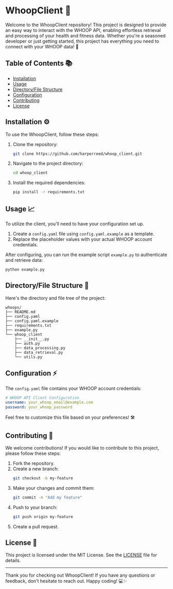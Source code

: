 # WhoopClient 🚀

Welcome to the WhoopClient repository! This project is designed to provide an easy way to interact with the WHOOP API, enabling effortless retrieval and processing of your health and fitness data. Whether you're a seasoned developer or just getting started, this project has everything you need to connect with your WHOOP data! 🌟

## Table of Contents 📚
- [Installation](#installation)
- [Usage](#usage)
- [Directory/File Structure](#directoryfile-structure)
- [Configuration](#configuration)
- [Contributing](#contributing)
- [License](#license)

## Installation ⚙️

To use the WhoopClient, follow these steps:

1. Clone the repository:
    ```bash
    git clone https://github.com/harperreed/whoop_client.git
    ```
2. Navigate to the project directory:
    ```bash
    cd whoop_client
    ```
3. Install the required dependencies:
    ```bash
    pip install -r requirements.txt
    ```

## Usage 📈

To utilize the client, you'll need to have your configuration set up.

1. Create a `config.yaml` file using `config.yaml.example` as a template.
2. Replace the placeholder values with your actual WHOOP account credentials.

After configuring, you can run the example script `example.py` to authenticate and retrieve data:

```bash
python example.py
```

## Directory/File Structure 📁

Here's the directory and file tree of the project:

```
whoops/
├── README.md
├── config.yaml
├── config.yaml.example
├── requirements.txt
├── example.py
└── whoop_client
    ├── __init__.py
    ├── auth.py
    ├── data_processing.py
    ├── data_retrieval.py
    └── utils.py
```

## Configuration ⚡

The `config.yaml` file contains your WHOOP account credentials:

```yaml
# WHOOP API Client Configuration
username: your_whoop_email@example.com
password: your_whoop_password
```

Feel free to customize this file based on your preferences! 🛠️

## Contributing 🤝

We welcome contributions! If you would like to contribute to this project, please follow these steps:

1. Fork the repository.
2. Create a new branch:
    ```bash
    git checkout -b my-feature
    ```
3. Make your changes and commit them:
    ```bash
    git commit -m "Add my feature"
    ```
4. Push to your branch:
    ```bash
    git push origin my-feature
    ```
5. Create a pull request.

## License 📜

This project is licensed under the MIT License. See the [LICENSE](LICENSE) file for details.

---

Thank you for checking out WhoopClient! If you have any questions or feedback, don't hesitate to reach out. Happy coding! 💻✨
